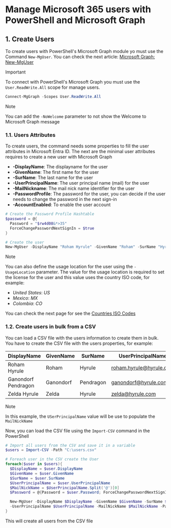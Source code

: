 # Manage Microsoft 365 users with PowerShell and Microsoft Graph

## 1. Create Users

To create users with PowerShell's Microsoft Graph module yo must use the Command `New-MgUser`. You can check the next article: [Microsoft Graph: New-MgUser](https://learn.microsoft.com/en-us/powershell/module/microsoft.graph.users/new-mguser?view=graph-powershell-1.0)

> [!Important]
> To connect with PowerShell's Microsoft Graph you must use the `User.ReadWrite.All` scope for manage users.
```Powershell
Connect-MgGraph -Scopes User.ReadWrite.All
```
> [!Note]
> You can add the `-NoWelcome` parameter to not show the Welcome to Microsoft Graph message

### 1.1. Users Attributes
To create users, the command needs some properties to fill the user attributes in Microsoft Entra ID. The next are the minimal user attributes requires to create a new user with Microsoft Graph
- **-DisplayName**: The displayname for the user
- **-GivenName**: The first name for the user
- **-SurName**: The last name for the user
- **-UserPrincipalName**: The user principal name (mail) for the user
- **-MailNickname**: The mail nick name identifier for the user
- **-PasswordProfile**: The password for the user, you can decide if the user needs to change the password in the next sign-in
- **-AccountEnabled**: To enable the user account

```PowerShell
# Create the Password Profile Hashtable
$password = @{
  Password = "$rw4d08&*>35"
  ForceChangePasswordNextSignIn = $true
}

# Create the user
New-MgUser -DisplayName "Roham Hyrule" -GivenName "Roham" -SurName "Hyrule" -UserPrincipalName "roham.hyrule@hyrule.com" -MailNickName "roham.hyrule" -PasswordProfile $password -AccountEnabled
```

> [!Note]
> You can also define the usage location for the user using the `-UsageLocation` parameter. The value for the usage location is required to set the license for the user and this value uses the country ISO code, for example:
> - *United States*: _US_
> - *Mexico*: _MX_
> - *Colombia*: _CO_
>
> You can check the next page for see the [Countries ISO Codes](https://www.countrycode.org/)

### 1.2. Create users in bulk from a CSV
You can load a CSV file with the users information to create them in bulk. You have to create the CSV file with the users properties, for example:

|DisplayName        |GivenName|SurName  |UserPrincipalName      |Password    |
|-------------------|---------|---------|-----------------------|------------|
|Roham Hyrule       |Roham    |Hyrule   |roham.hyrule@hyrule.com|pyglp]6}-5O7|
|Ganondorf Pendragon|Ganondorf|Pendragon|ganondorf@hyrule.com   |TS23O;1vAy  |
|Zelda Hyrule       |Zelda    |Hyrule   |zelda@hyrule.com       |nN6d[J$Z7H  |

> [!Note]
> In this example, the `USerPrincipalName` value will be use to populate the `MailNickName`

Now, you can load the CSV file using the `Import-CSV` command in the PowerShell
```PowerShell
# Import all users from the CSV and save it in a variable
$users = Import-CSV -Path "C:\users.csv"

# Foreach user in the CSV create the User
foreach($user in $users){
  $DisplayName = $user.DisplayName
  $GivenName = $user.GivenName
  $SurName = $user.SurName
  $UserPrincipalName = $user.UserPrincipalName
  $MailNickName = $UserPrincipalName.Split('@')[0]
  $Password = @{Password = $user.Password; ForceChangePasswordNextSignIn = $true}

  New-MgUser -DisplayName $DisplayName -GivenName $GivenName -SurName $SurName `
  -UserPrincipalName $UserPrincipalName -MailNickName $MailNickName -PasswordProfile $Password -AccountEnabled
}
```
This will create all users from the CSV file